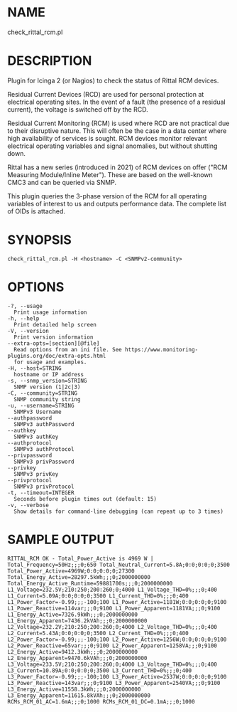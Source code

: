 # NAME

check_rittal_rcm.pl

# DESCRIPTION

Plugin for Icinga 2 (or Nagios) to check the status of Rittal RCM devices.

Residual Current Devices (RCD) are used for personal protection at electrical operating sites. In the event of a fault (the presence of a residual current), the voltage is switched off by the RCD.

Residual Current Monitoring (RCM) is used where RCD are not practical due to their disruptive nature. This will often be the case in a data center where high availability of services is sought. RCM devices monitor relevant electrical operating variables and signal anomalies, but without shutting down.

Rittal has a new series (introduced in 2021) of RCM devices on offer ("RCM Measuring Module/Inline Meter"). These are based on the well-known CMC3 and can be queried via SNMP.

This plugin queries the 3-phase version of the RCM for all operating variables of interest to us and outputs performance data. The complete list of OIDs is attached.


# SYNOPSIS

    check_rittal_rcm.pl -H <hostname> -C <SNMPv2-community>

# OPTIONS

    -?, --usage
      Print usage information
    -h, --help
      Print detailed help screen
    -V, --version
      Print version information
    --extra-opts=[section][@file]
      Read options from an ini file. See https://www.monitoring-plugins.org/doc/extra-opts.html
      for usage and examples.
    -H, --host=STRING
      hostname or IP address
    -s, --snmp_version=STRING
      SNMP version (1|2c|3)
    -C, --community=STRING
      SNMP community string
    -u, --username=STRING
      SNMPv3 Username
    --authpassword
      SNMPv3 authPassword
    --authkey
      SNMPv3 authKey
    --authprotocol
      SNMPv3 authProtocol
    --privpassword
      SNMPv3 privPassword
    --privkey
      SNMPv3 privKey
    --privprotocol
      SNMPv3 privProtocol
    -t, --timeout=INTEGER
      Seconds before plugin times out (default: 15)
    -v, --verbose
      Show details for command-line debugging (can repeat up to 3 times)

# SAMPLE OUTPUT

    RITTAL_RCM OK - Total_Power_Active is 4969 W | Total_Frequency=50Hz;;;0;650 Total_Neutral_Current=5.8A;0:0;0:0;0;3500 Total_Power_Active=4969W;0:0;0:0;0;27300 Total_Energy_Active=28297.5kWh;;;0;2000000000 Total_Energy_Active_Runtime=59881700s;;;0;2000000000 L1_Voltage=232.5V;210:250;200:260;0;4000 L1_Voltage_THD=0%;;;0;400 L1_Current=5.09A;0:0;0:0;0;3500 L1_Current_THD=0%;;;0;400 L1_Power_Factor=-0.99;;;-100;100 L1_Power_Active=1181W;0:0;0:0;0;9100 L1_Power_Reactive=114var;;;0;9100 L1_Power_Apparent=1181VA;;;0;9100 L1_Energy_Active=7326.9kWh;;;0;2000000000 L1_Energy_Apparent=7436.2kVAh;;;0;2000000000 L2_Voltage=232.2V;210:250;200:260;0;4000 L2_Voltage_THD=0%;;;0;400 L2_Current=5.43A;0:0;0:0;0;3500 L2_Current_THD=0%;;;0;400 L2_Power_Factor=-0.99;;;-100;100 L2_Power_Active=1256W;0:0;0:0;0;9100 L2_Power_Reactive=65var;;;0;9100 L2_Power_Apparent=1258VA;;;0;9100 L2_Energy_Active=9412.3kWh;;;0;2000000000 L2_Energy_Apparent=9470.6kVAh;;;0;2000000000 L3_Voltage=233.5V;210:250;200:260;0;4000 L3_Voltage_THD=0%;;;0;400 L3_Current=10.89A;0:0;0:0;0;3500 L3_Current_THD=0%;;;0;400 L3_Power_Factor=-0.99;;;-100;100 L3_Power_Active=2537W;0:0;0:0;0;9100 L3_Power_Reactive=143var;;;0;9100 L3_Power_Apparent=2540VA;;;0;9100 L3_Energy_Active=11558.3kWh;;;0;2000000000 L3_Energy_Apparent=11615.8kVAh;;;0;2000000000 RCMs_RCM_01_AC=1.6mA;;;0;1000 RCMs_RCM_01_DC=0.1mA;;;0;1000
